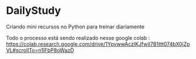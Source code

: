# DailyStudy
Criando mini recursos no Python para treinar diariamente 

Todo o processo está sendo realizado nesse google colab : https://colab.research.google.com/drive/1YpvwwAczlKJfwiI7B1ttt074bX0jZpVL#scrollTo=n1lFbP8oWazD
